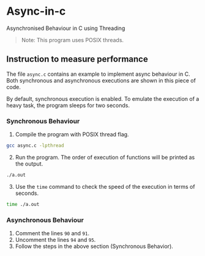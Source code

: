 # Async-in-c

Asynchronised Behaviour in C using Threading

> Note: This program uses POSIX threads.

## Instruction to measure performance

The file `async.c` contains an example to implement async behaviour in C. Both synchronous and asynchronous executions are shown in this piece of code.

By default, synchronous execution is enabled. To emulate the execution of a heavy task, the program sleeps for two seconds.

### Synchronous Behaviour

1. Compile the program with POSIX thread flag.

```bash
gcc async.c -lpthread
```

2. Run the program. The order of execution of functions will be printed as the output.

```bash
./a.out
```

3. Use the `time` command to check the speed of the execution in terms of seconds.

```bash
time ./a.out
```

### Asynchronous Behaviour

1. Comment the lines `90` and `91`.
2. Uncomment the lines `94` and `95`.
3. Follow the steps in the above section (Synchronous Behavior).
